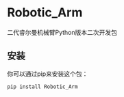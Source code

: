 # Robotic_Arm  
  
二代睿尔曼机械臂Python版本二次开发包  
  
## 安装  
  
你可以通过pip来安装这个包：  
  
```bash  
pip install Robotic_Arm